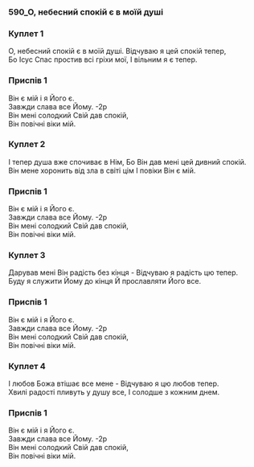 ### 590_О, небесний спокій є в моїй душі
### Куплет 1
О, небесний спокій є в моїй душі. Відчуваю я цей спокій тепер, <br/>Бо Ісус Спас простив всі гріхи мої, І вільним я є тепер.
### Приспів 1
Він є мій і я Його є.<br/>Завжди слава все Йому. -2р<br/>Він мені солодкий Свій дав спокій, <br/>Він  повічні віки мій.
### Куплет 2
І тепер душа вже спочиває в Нім, Бо Він дав мені цей дивний спокій. <br/>Він мене хоронить від зла в світі цім І повіки Він є мій.
### Приспів 1
Він є мій і я Його є.<br/>Завжди слава все Йому. -2р<br/>Він мені солодкий Свій дав спокій, <br/>Він  повічні віки мій.
### Куплет 3
Дарував мені Він радість без кінця - Відчуваю я радість цю тепер.<br/>Буду я служити Йому до кінця Й прославляти Його все.
### Приспів 1
Він є мій і я Його є.<br/>Завжди слава все Йому. -2р<br/>Він мені солодкий Свій дав спокій, <br/>Він  повічні віки мій.
### Куплет 4
І любов Божа втішає все мене - Відчуваю я цю любов тепер. <br/>Хвилі радості пливуть у душу все, І солодше з кожним днем.
### Приспів 1
Він є мій і я Його є.<br/>Завжди слава все Йому. -2р<br/>Він мені солодкий Свій дав спокій, <br/>Він  повічні віки мій.
